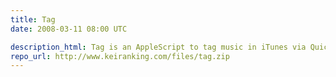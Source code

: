 ```yaml
---
title: Tag
date: 2008-03-11 08:00 UTC

description_html: Tag is an AppleScript to tag music in iTunes via Quicksilver.
repo_url: http://www.keiranking.com/files/tag.zip
---
```


